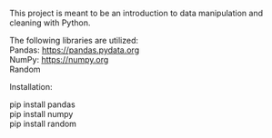This project is meant to be an introduction to data manipulation and cleaning with Python.

The following libraries are utilized:<br />
Pandas:  https://pandas.pydata.org <br />
NumPy:  https://numpy.org <br />
Random <br />

Installation:

pip install pandas <br />
pip install numpy <br />
pip install random
